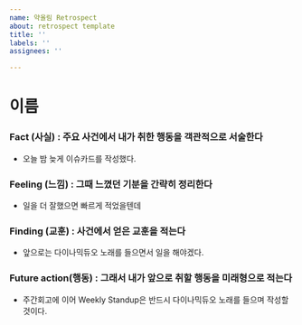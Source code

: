 ```yaml
---
name: 약올림 Retrospect
about: retrospect template
title: ''
labels: ''
assignees: ''

---
```


# 이름

### Fact (사실) : 주요 사건에서 내가 취한 행동을 객관적으로 서술한다
- 오늘 밤 늦게 이슈카드를 작성했다.

### Feeling (느낌) : 그때 느꼈던 기분을 간략히 정리한다
- 일을 더 잘했으면 빠르게 적었을텐데

### Finding (교훈) : 사건에서 얻은 교훈을 적는다
- 앞으로는 다이나믹듀오 노래를 들으면서 일을 해야겠다.

### Future action(행동) : 그래서 내가 앞으로 취할 행동을 미래형으로 적는다
- 주간회고에 이어 Weekly Standup은 반드시 다이나믹듀오 노래를 들으며 작성할 것이다.
